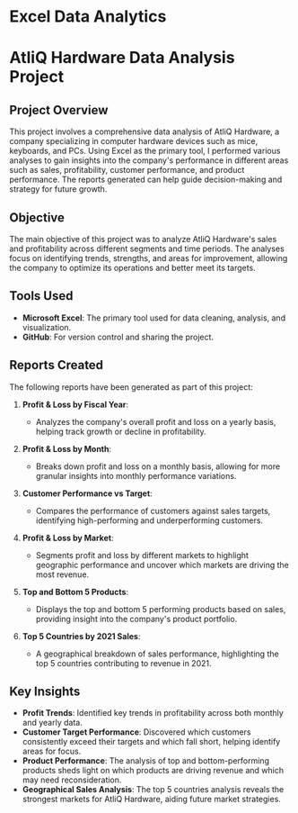 # Excel Data Analytics

# AtliQ Hardware Data Analysis Project

## Project Overview

This project involves a comprehensive data analysis of AtliQ Hardware, a company specializing in computer hardware devices such as mice, keyboards, and PCs. Using Excel as the primary tool, I performed various analyses to gain insights into the company's performance in different areas such as sales, profitability, customer performance, and product performance. The reports generated can help guide decision-making and strategy for future growth.

## Objective

The main objective of this project was to analyze AtliQ Hardware's sales and profitability across different segments and time periods. The analyses focus on identifying trends, strengths, and areas for improvement, allowing the company to optimize its operations and better meet its targets.

## Tools Used

- **Microsoft Excel**: The primary tool used for data cleaning, analysis, and visualization.
- **GitHub**: For version control and sharing the project.

## Reports Created

The following reports have been generated as part of this project:

1. **Profit & Loss by Fiscal Year**:
   - Analyzes the company's overall profit and loss on a yearly basis, helping track growth or decline in profitability.

2. **Profit & Loss by Month**:
   - Breaks down profit and loss on a monthly basis, allowing for more granular insights into monthly performance variations.

3. **Customer Performance vs Target**:
   - Compares the performance of customers against sales targets, identifying high-performing and underperforming customers.

4. **Profit & Loss by Market**:
   - Segments profit and loss by different markets to highlight geographic performance and uncover which markets are driving the most revenue.

5. **Top and Bottom 5 Products**:
   - Displays the top and bottom 5 performing products based on sales, providing insight into the company's product portfolio.

6. **Top 5 Countries by 2021 Sales**:
   - A geographical breakdown of sales performance, highlighting the top 5 countries contributing to revenue in 2021.

## Key Insights

- **Profit Trends**: Identified key trends in profitability across both monthly and yearly data.
- **Customer Target Performance**: Discovered which customers consistently exceed their targets and which fall short, helping identify areas for focus.
- **Product Performance**: The analysis of top and bottom-performing products sheds light on which products are driving revenue and which may need reconsideration.
- **Geographical Sales Analysis**: The top 5 countries analysis reveals the strongest markets for AtliQ Hardware, aiding future market strategies.

